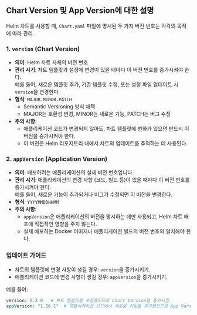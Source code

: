 ## Chart Version 및 App Version에 대한 설명

Helm 차트를 사용할 때, `Chart.yaml` 파일에 명시된 두 가지 버전 번호는 각각의 목적에 따라 관리.

### 1. `version` (Chart Version)
- **의미**: Helm 차트 자체의 버전 번호
- **관리 시기**: 차트 템플릿과 설정에 변경이 있을 때마다 이 버전 번호를 증가시켜야 한다.  
  예를 들어, 새로운 템플릿 추가, 기존 템플릿 수정, 또는 설정 파일 업데이트 시 `version`을 변경한다.
- **형식**: `MAJOR.MINOR.PATCH` 
  - Semantic Versioning 방식 채택
  - MAJOR는 호환성 변경, MINOR는 새로운 기능, PATCH는 버그 수정
- **주의 사항**: 
  - 애플리케이션 코드가 변경되지 않아도, 차트 템플릿에 변화가 있으면 반드시 이 버전을 증가시켜야 한다.
  - 이 버전은 Helm 리포지토리 내에서 차트의 업데이트를 추적하는 데 사용된다.

### 2. `appVersion` (Application Version)
- **의미**: 배포하려는 애플리케이션의 실제 버전 번호입니다.
- **관리 시기**: 애플리케이션의 변경 사항 (코드, 빌드 등)이 있을 때마다 이 버전 번호를 증가시켜야 한다.  
  예를 들어, 새로운 기능이 추가되거나 버그가 수정되면 이 버전을 변경한다.
- **형식**: `YYYYMMDDHHMM`
- **주의 사항**:
  - `appVersion`은 애플리케이션의 버전을 명시하는 데만 사용되고, Helm 차트 배포에 직접적인 영향을 주지 않는다.
  - 실제 배포하는 Docker 이미지나 애플리케이션 빌드의 버전 번호와 일치해야 한다.

### 업데이트 가이드
- 차트의 템플릿에 변경 사항이 생길 경우: `version`을 증가시키기.
- 애플리케이션 코드에 변경 사항이 생길 경우: `appVersion`을 증가시키기.

예를 들어:
```yaml
version: 0.2.0   # 차트 템플릿을 수정했으므로 Chart Version을 증가시킴.
appVersion: "1.16.1"  # 애플리케이션 코드에서 새로운 기능을 추가했으므로 App Version을 증가시킴.
```

